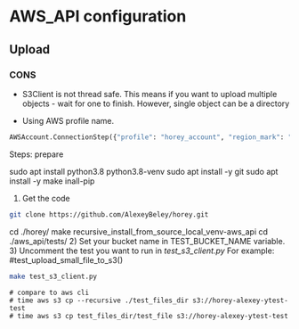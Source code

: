 # AWS_API configuration

## Upload
### CONS
* S3Client is not thread safe. This means if you want to upload multiple objects - wait for one to finish.
However, single object can be a directory  


* Using AWS profile name.
```python
AWSAccount.ConnectionStep({"profile": "horey_account", "region_mark": "us-east-1"})
```



Steps:
prepare 

sudo apt install python3.8 python3.8-venv
sudo apt install -y git
sudo apt install -y make
inall-pip

1) Get the code
```bash
git clone https://github.com/AlexeyBeley/horey.git
```

cd ./horey/
make recursive_install_from_source_local_venv-aws_api
cd ./aws_api/tests/
2) Set your bucket name in TEST_BUCKET_NAME variable. 
3) Uncomment the test you want to run in _test_s3_client.py_
For example:
#test_upload_small_file_to_s3()

```bash
make test_s3_client.py
```
    # compare to aws cli 
    # time aws s3 cp --recursive ./test_files_dir s3://horey-alexey-ytest-test
    # time aws s3 cp test_files_dir/test_file s3://horey-alexey-ytest-test